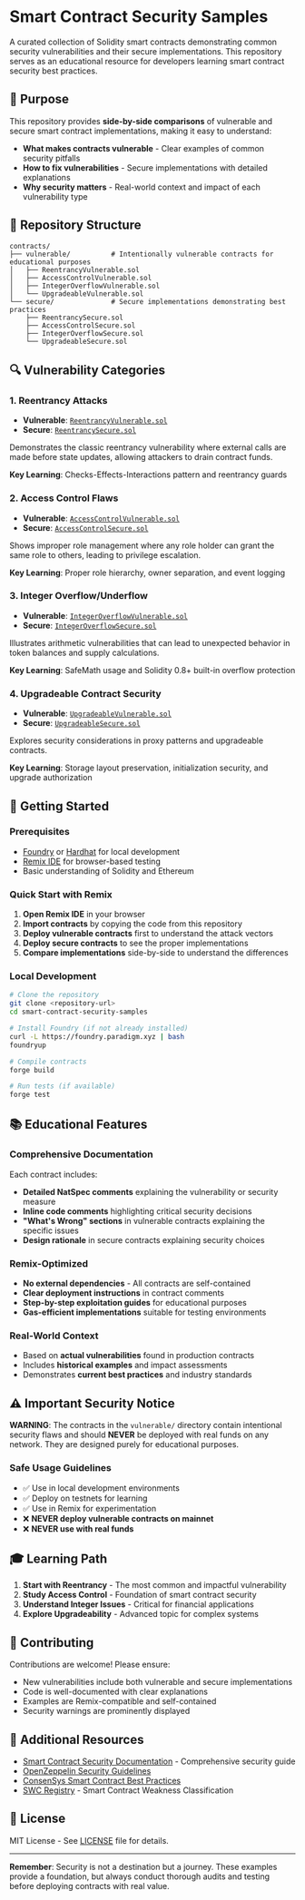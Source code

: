 # Smart Contract Security Samples

A curated collection of Solidity smart contracts demonstrating common security vulnerabilities and their secure implementations. This repository serves as an educational resource for developers learning smart contract security best practices.

## 🎯 Purpose

This repository provides **side-by-side comparisons** of vulnerable and secure smart contract implementations, making it easy to understand:

- **What makes contracts vulnerable** - Clear examples of common security pitfalls
- **How to fix vulnerabilities** - Secure implementations with detailed explanations
- **Why security matters** - Real-world context and impact of each vulnerability type

## 📁 Repository Structure

```
contracts/
├── vulnerable/          # Intentionally vulnerable contracts for educational purposes
│   ├── ReentrancyVulnerable.sol
│   ├── AccessControlVulnerable.sol
│   ├── IntegerOverflowVulnerable.sol
│   └── UpgradeableVulnerable.sol
└── secure/              # Secure implementations demonstrating best practices
    ├── ReentrancySecure.sol
    ├── AccessControlSecure.sol
    ├── IntegerOverflowSecure.sol
    └── UpgradeableSecure.sol
```

## 🔍 Vulnerability Categories

### 1. Reentrancy Attacks
- **Vulnerable**: [`ReentrancyVulnerable.sol`](contracts/vulnerable/ReentrancyVulnerable.sol)
- **Secure**: [`ReentrancySecure.sol`](contracts/secure/ReentrancySecure.sol)

Demonstrates the classic reentrancy vulnerability where external calls are made before state updates, allowing attackers to drain contract funds.

**Key Learning**: Checks-Effects-Interactions pattern and reentrancy guards

### 2. Access Control Flaws
- **Vulnerable**: [`AccessControlVulnerable.sol`](contracts/vulnerable/AccessControlVulnerable.sol)
- **Secure**: [`AccessControlSecure.sol`](contracts/secure/AccessControlSecure.sol)

Shows improper role management where any role holder can grant the same role to others, leading to privilege escalation.

**Key Learning**: Proper role hierarchy, owner separation, and event logging

### 3. Integer Overflow/Underflow
- **Vulnerable**: [`IntegerOverflowVulnerable.sol`](contracts/vulnerable/IntegerOverflowVulnerable.sol)
- **Secure**: [`IntegerOverflowSecure.sol`](contracts/secure/IntegerOverflowSecure.sol)

Illustrates arithmetic vulnerabilities that can lead to unexpected behavior in token balances and supply calculations.

**Key Learning**: SafeMath usage and Solidity 0.8+ built-in overflow protection

### 4. Upgradeable Contract Security
- **Vulnerable**: [`UpgradeableVulnerable.sol`](contracts/vulnerable/UpgradeableVulnerable.sol)
- **Secure**: [`UpgradeableSecure.sol`](contracts/secure/UpgradeableSecure.sol)

Explores security considerations in proxy patterns and upgradeable contracts.

**Key Learning**: Storage layout preservation, initialization security, and upgrade authorization

## 🚀 Getting Started

### Prerequisites
- [Foundry](https://getfoundry.sh/) or [Hardhat](https://hardhat.org/) for local development
- [Remix IDE](https://remix.ethereum.org/) for browser-based testing
- Basic understanding of Solidity and Ethereum

### Quick Start with Remix

1. **Open Remix IDE** in your browser
2. **Import contracts** by copying the code from this repository
3. **Deploy vulnerable contracts** first to understand the attack vectors
4. **Deploy secure contracts** to see the proper implementations
5. **Compare implementations** side-by-side to understand the differences

### Local Development

```bash
# Clone the repository
git clone <repository-url>
cd smart-contract-security-samples

# Install Foundry (if not already installed)
curl -L https://foundry.paradigm.xyz | bash
foundryup

# Compile contracts
forge build

# Run tests (if available)
forge test
```

## 📚 Educational Features

### Comprehensive Documentation
Each contract includes:
- **Detailed NatSpec comments** explaining the vulnerability or security measure
- **Inline code comments** highlighting critical security decisions
- **"What's Wrong" sections** in vulnerable contracts explaining the specific issues
- **Design rationale** in secure contracts explaining security choices

### Remix-Optimized
- **No external dependencies** - All contracts are self-contained
- **Clear deployment instructions** in contract comments
- **Step-by-step exploitation guides** for educational purposes
- **Gas-efficient implementations** suitable for testing environments

### Real-World Context
- Based on **actual vulnerabilities** found in production contracts
- Includes **historical examples** and impact assessments
- Demonstrates **current best practices** and industry standards

## ⚠️ Important Security Notice

**WARNING**: The contracts in the `vulnerable/` directory contain intentional security flaws and should **NEVER** be deployed with real funds on any network. They are designed purely for educational purposes.

### Safe Usage Guidelines
- ✅ Use in local development environments
- ✅ Deploy on testnets for learning
- ✅ Use in Remix for experimentation
- ❌ **NEVER deploy vulnerable contracts on mainnet**
- ❌ **NEVER use with real funds**

## 🎓 Learning Path

1. **Start with Reentrancy** - The most common and impactful vulnerability
2. **Study Access Control** - Foundation of smart contract security
3. **Understand Integer Issues** - Critical for financial applications
4. **Explore Upgradeability** - Advanced topic for complex systems

## 🤝 Contributing

Contributions are welcome! Please ensure:
- New vulnerabilities include both vulnerable and secure implementations
- Code is well-documented with clear explanations
- Examples are Remix-compatible and self-contained
- Security warnings are prominently displayed

## 📖 Additional Resources

- [Smart Contract Security Documentation](../../../SmartContract/) - Comprehensive security guide
- [OpenZeppelin Security Guidelines](https://docs.openzeppelin.com/contracts/4.x/security)
- [ConsenSys Smart Contract Best Practices](https://consensys.github.io/smart-contract-best-practices/)
- [SWC Registry](https://swcregistry.io/) - Smart Contract Weakness Classification

## 📄 License

MIT License - See [LICENSE](LICENSE) file for details.

---

**Remember**: Security is not a destination but a journey. These examples provide a foundation, but always conduct thorough audits and testing before deploying contracts with real value.